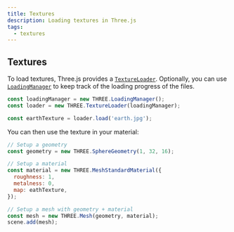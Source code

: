 ```yaml
---
title: Textures
description: Loading textures in Three.js
tags:
  - textures
---
```


## Textures

To load textures, Three.js provides a [`TextureLoader`](https://threejs.org/docs/index.html#api/en/loaders/TextureLoader). Optionally, you can use [`LoadingManager`](https://threejs.org/docs/index.html#api/en/loaders/managers/LoadingManager) to keep track of the loading progress of the files.

```js
const loadingManager = new THREE.LoadingManager();
const loader = new THREE.TextureLoader(loadingManager);

const earthTexture = loader.load('earth.jpg');
```

You can then use the texture in your material:

```js
// Setup a geometry
const geometry = new THREE.SphereGeometry(1, 32, 16);

// Setup a material
const material = new THREE.MeshStandardMaterial({
  roughness: 1,
  metalness: 0,
  map: eathTexture,
});

// Setup a mesh with geometry + material
const mesh = new THREE.Mesh(geometry, material);
scene.add(mesh);
```
